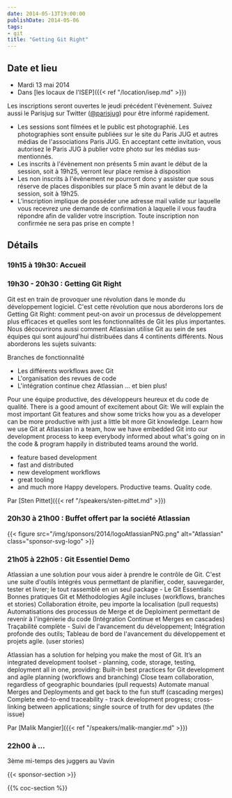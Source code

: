 ```yaml
---
date: 2014-05-13T19:00:00
publishDate: 2014-05-06
tags:
- git
title: "Getting Git Right"
---
```


## Date et lieu

- Mardi 13 mai 2014
- Dans [les locaux de l'ISEP]({{< ref "/location/isep.md" >}})

Les inscriptions seront ouvertes le jeudi précédent l'évènement. Suivez aussi le Parisjug sur Twitter ([@parisjug](https://twitter.com/parisjug)) pour être informé rapidement.
- Les sessions sont filmées et le public est photographié. Les photographies sont ensuite publiées sur le site du Paris JUG et autres médias de l'associations Paris JUG. En acceptant cette invitation, vous autorisez le Paris JUG à publier votre photo sur les médias sus-mentionnés.
- Les inscrits à l'évènement non présents 5 min avant le début de la session, soit à 19h25, verront leur place remise à disposition
- Les non inscrits à l'évènement ne pourront donc y assister que sous réserve de places disponibles sur place 5 min avant le début de la session, soit à 19h25.
- L’inscription implique de posséder une adresse mail valide sur laquelle vous recevrez une demande de confirmation à laquelle il vous faudra répondre afin de valider votre inscription. Toute inscription non confirmée ne sera pas prise en compte !

## Détails

### 19h15 à 19h30: Accueil

### 19h30 - 20h30 : Getting Git Right

Git est en train de provoquer une révolution dans le monde du développement logiciel. C'est cette révolution que nous aborderons lors de Getting Git Right: comment peut-on avoir un processus de développement plus efficaces et quelles sont les fonctionnalités de Git les plus importantes. Nous découvrirons aussi comment Atlassian utilise Git au sein de ses équipes qui sont aujourd'hui distribuées dans 4 continents différents. Nous aborderons les sujets suivants:

Branches de fonctionnalité
- Les différents workflows avec Git
- L'organisation des revues de code
- L'intégration continue chez Atlassian
… et bien plus!

Pour une équipe productive, des développeurs heureux et du code de qualité.
There is a good amount of excitement about Git: We will explain the most important Git features and show some tricks how you as a developer can be more productive with just a little bit more Git knowledge. Learn how we use Git at Atlassian in a team, how we have embedded Git into our development process to keep everybody informed about what's going on in the code & program happily in distributed teams around the world.
- feature based development
- fast and distributed
- new development workflows
- great tooling
- and much more
Happy developers. Productive teams. Quality code.

Par [Sten Pittet]({{< ref "/speakers/sten-pittet.md" >}})

### 20h30 à 21h00 : Buffet offert par la société Atlassian

{{< figure src="/img/sponsors/2014/logoAtlassianPNG.png" alt="Atlassian" class="sponsor-svg-logo" >}}

### 21h05 à 22h05 : Git Essentiel Demo

Atlassian a une solution pour vous aider à prendre le contrôle de Git. C'est une suite d'outils intégrés vous permettant de planifier, coder, sauvegarder, tester et livrer; le tout rassemblé en un seul package - Le Git Essentials: Bonnes pratiques Git et Méthodologies Agile incluses (workflows, branches et stories) Collaboration étroite, peu importe la localisation (pull requests) Automatisations des processus de Merge et de Deploiment permettant de revenir à l'ingénierie du code (Intégration Continue et Merges en cascades) Traçabilité complète - Suivi de l'avancement du développement; Intégration profonde des outils; Tableau de bord de l'avancement du développement et projets agile. (user stories)

Atlassian has a solution for helping you make the most of Git. It’s an integrated development toolset - planning, code, storage, testing, deployment all in one, providing: Built-in best practices for Git development and agile planning (workflows and branching) Close team collaboration, regardless of geographic boundaries (pull requests) Automate manual Merges and Deployments and get back to the fun stuff (cascading merges) Complete end-to-end traceability - track development progress; cross-linking between applications; single source of truth for dev updates (the issue)

Par [Malik Mangier]({{< ref "/speakers/malik-mangier.md" >}})

### 22h00 à ...

3ème mi-temps des juggers au Vavin

{{< sponsor-section >}}

{{% coc-section %}}
